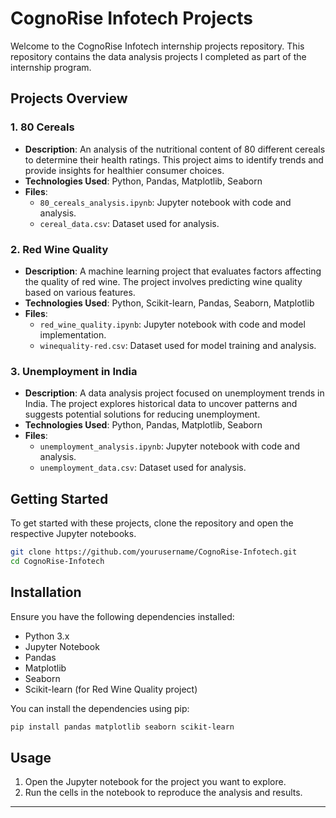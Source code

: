 # CognoRise Infotech Projects

Welcome to the CognoRise Infotech internship projects repository. This repository contains the data analysis projects I completed as part of the internship program.

## Projects Overview

### 1. 80 Cereals
- **Description**: An analysis of the nutritional content of 80 different cereals to determine their health ratings. This project aims to identify trends and provide insights for healthier consumer choices.
- **Technologies Used**: Python, Pandas, Matplotlib, Seaborn
- **Files**: 
  - `80_cereals_analysis.ipynb`: Jupyter notebook with code and analysis.
  - `cereal_data.csv`: Dataset used for analysis.

### 2. Red Wine Quality
- **Description**: A machine learning project that evaluates factors affecting the quality of red wine. The project involves predicting wine quality based on various features.
- **Technologies Used**: Python, Scikit-learn, Pandas, Seaborn, Matplotlib
- **Files**: 
  - `red_wine_quality.ipynb`: Jupyter notebook with code and model implementation.
  - `winequality-red.csv`: Dataset used for model training and analysis.

### 3. Unemployment in India
- **Description**: A data analysis project focused on unemployment trends in India. The project explores historical data to uncover patterns and suggests potential solutions for reducing unemployment.
- **Technologies Used**: Python, Pandas, Matplotlib, Seaborn
- **Files**: 
  - `unemployment_analysis.ipynb`: Jupyter notebook with code and analysis.
  - `unemployment_data.csv`: Dataset used for analysis.

## Getting Started

To get started with these projects, clone the repository and open the respective Jupyter notebooks.

```bash
git clone https://github.com/yourusername/CognoRise-Infotech.git
cd CognoRise-Infotech
```

## Installation

Ensure you have the following dependencies installed:

- Python 3.x
- Jupyter Notebook
- Pandas
- Matplotlib
- Seaborn
- Scikit-learn (for Red Wine Quality project)

You can install the dependencies using pip:

```bash
pip install pandas matplotlib seaborn scikit-learn
```

## Usage

1. Open the Jupyter notebook for the project you want to explore.
2. Run the cells in the notebook to reproduce the analysis and results.



---

